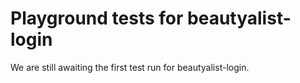 # Playground tests for beautyalist-login
We are still awaiting the first test run for beautyalist-login.
